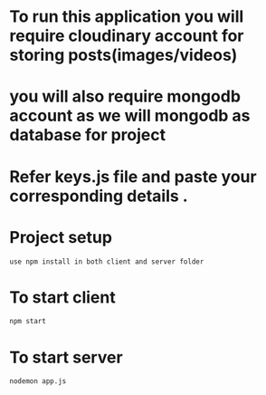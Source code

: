 # To run this application you will require cloudinary account for storing posts(images/videos)

# you will also require mongodb account as we will mongodb as database for project

# Refer keys.js file and paste your corresponding details .

# Project setup

    use npm install in both client and server folder

# To start client

    npm start

# To start server

    nodemon app.js

